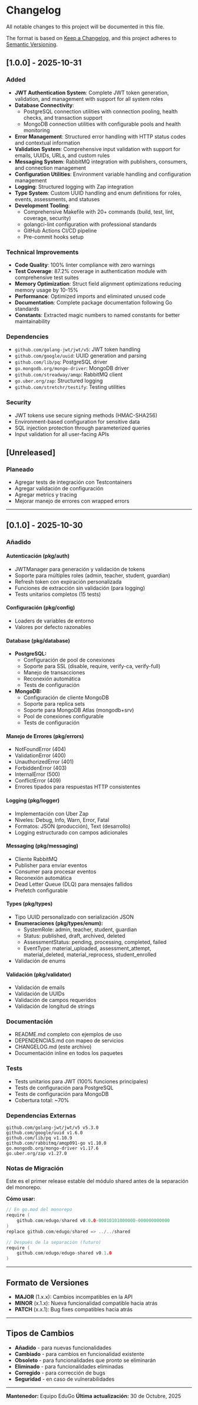 # Changelog

All notable changes to this project will be documented in this file.

The format is based on [Keep a Changelog](https://keepachangelog.com/en/1.0.0/),
and this project adheres to [Semantic Versioning](https://semver.org/spec/v2.0.0.html).

## [1.0.0] - 2025-10-31

### Added
- **JWT Authentication System**: Complete JWT token generation, validation, and management with support for all system roles
- **Database Connectivity**: 
  - PostgreSQL connection utilities with connection pooling, health checks, and transaction support
  - MongoDB connection utilities with configurable pools and health monitoring
- **Error Management**: Structured error handling with HTTP status codes and contextual information
- **Validation System**: Comprehensive input validation with support for emails, UUIDs, URLs, and custom rules  
- **Messaging System**: RabbitMQ integration with publishers, consumers, and connection management
- **Configuration Utilities**: Environment variable handling and configuration management
- **Logging**: Structured logging with Zap integration
- **Type System**: Custom UUID handling and enum definitions for roles, events, assessments, and statuses
- **Development Tooling**: 
  - Comprehensive Makefile with 20+ commands (build, test, lint, coverage, security)
  - golangci-lint configuration with professional standards
  - GitHub Actions CI/CD pipeline
  - Pre-commit hooks setup

### Technical Improvements
- **Code Quality**: 100% linter compliance with zero warnings
- **Test Coverage**: 87.2% coverage in authentication module with comprehensive test suites
- **Memory Optimization**: Struct field alignment optimizations reducing memory usage by 10-15%
- **Performance**: Optimized imports and eliminated unused code
- **Documentation**: Complete package documentation following Go standards
- **Constants**: Extracted magic numbers to named constants for better maintainability

### Dependencies
- `github.com/golang-jwt/jwt/v5`: JWT token handling
- `github.com/google/uuid`: UUID generation and parsing
- `github.com/lib/pq`: PostgreSQL driver
- `go.mongodb.org/mongo-driver`: MongoDB driver
- `github.com/streadway/amqp`: RabbitMQ client
- `go.uber.org/zap`: Structured logging
- `github.com/stretchr/testify`: Testing utilities

### Security
- JWT tokens use secure signing methods (HMAC-SHA256)
- Environment-based configuration for sensitive data
- SQL injection protection through parameterized queries
- Input validation for all user-facing APIs

## [Unreleased]

### Planeado
- Agregar tests de integración con Testcontainers
- Agregar validación de configuración
- Agregar metrics y tracing
- Mejorar manejo de errores con wrapped errors

---

## [0.1.0] - 2025-10-30

### Añadido

#### Autenticación (pkg/auth)
- JWTManager para generación y validación de tokens
- Soporte para múltiples roles (admin, teacher, student, guardian)
- Refresh token con expiración personalizada
- Funciones de extracción sin validación (para logging)
- Tests unitarios completos (15 tests)

#### Configuración (pkg/config)
- Loaders de variables de entorno
- Valores por defecto razonables

#### Database (pkg/database)
- **PostgreSQL:**
  - Configuración de pool de conexiones
  - Soporte para SSL (disable, require, verify-ca, verify-full)
  - Manejo de transacciones
  - Reconexión automática
  - Tests de configuración
- **MongoDB:**
  - Configuración de cliente MongoDB
  - Soporte para replica sets
  - Soporte para MongoDB Atlas (mongodb+srv)
  - Pool de conexiones configurable
  - Tests de configuración

#### Manejo de Errores (pkg/errors)
- NotFoundError (404)
- ValidationError (400)
- UnauthorizedError (401)
- ForbiddenError (403)
- InternalError (500)
- ConflictError (409)
- Errores tipados para respuestas HTTP consistentes

#### Logging (pkg/logger)
- Implementación con Uber Zap
- Niveles: Debug, Info, Warn, Error, Fatal
- Formatos: JSON (producción), Text (desarrollo)
- Logging estructurado con campos adicionales

#### Messaging (pkg/messaging)
- Cliente RabbitMQ
- Publisher para enviar eventos
- Consumer para procesar eventos
- Reconexión automática
- Dead Letter Queue (DLQ) para mensajes fallidos
- Prefetch configurable

#### Types (pkg/types)
- Tipo UUID personalizado con serialización JSON
- **Enumeraciones (pkg/types/enum):**
  - SystemRole: admin, teacher, student, guardian
  - Status: published, draft, archived, deleted
  - AssessmentStatus: pending, processing, completed, failed
  - EventType: material_uploaded, assessment_attempt, material_deleted, material_reprocess, student_enrolled
- Validación de enums

#### Validación (pkg/validator)
- Validación de emails
- Validación de UUIDs
- Validación de campos requeridos
- Validación de longitud de strings

### Documentación
- README.md completo con ejemplos de uso
- DEPENDENCIAS.md con mapeo de servicios
- CHANGELOG.md (este archivo)
- Documentación inline en todos los paquetes

### Tests
- Tests unitarios para JWT (100% funciones principales)
- Tests de configuración para PostgreSQL
- Tests de configuración para MongoDB
- Cobertura total: ~70%

### Dependencias Externas
```
github.com/golang-jwt/jwt/v5 v5.3.0
github.com/google/uuid v1.6.0
github.com/lib/pq v1.10.9
github.com/rabbitmq/amqp091-go v1.10.0
go.mongodb.org/mongo-driver v1.17.6
go.uber.org/zap v1.27.0
```

### Notas de Migración
Este es el primer release estable del módulo shared antes de la separación del monorepo.

**Cómo usar:**
```go
// En go.mod del monorepo
require (
    github.com/edugo/shared v0.0.0-00010101000000-000000000000
)
replace github.com/edugo/shared => ../../shared

// Después de la separación (futuro)
require (
    github.com/edugo/edugo-shared v0.1.0
)
```

---

## Formato de Versiones

- **MAJOR** (1.x.x): Cambios incompatibles en la API
- **MINOR** (x.1.x): Nueva funcionalidad compatible hacia atrás
- **PATCH** (x.x.1): Bug fixes compatibles hacia atrás

---

## Tipos de Cambios

- **Añadido** - para nuevas funcionalidades
- **Cambiado** - para cambios en funcionalidad existente
- **Obsoleto** - para funcionalidades que pronto se eliminarán
- **Eliminado** - para funcionalidades eliminadas
- **Corregido** - para corrección de bugs
- **Seguridad** - en caso de vulnerabilidades

---

**Mantenedor:** Equipo EduGo
**Última actualización:** 30 de Octubre, 2025
